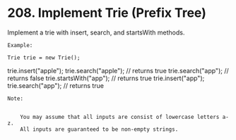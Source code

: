 # 208. Implement Trie (Prefix Tree)

Implement a trie with insert, search, and startsWith
        methods.

    Example:

    Trie trie = new Trie();

trie.insert("apple");
trie.search("apple");   // returns true
trie.search("app");     // returns false
trie.startsWith("app"); // returns true
trie.insert("app");
trie.search("app");     // returns true

    Note:

    
        You may assume that all inputs are consist of lowercase letters a-z.
        All inputs are guaranteed to be non-empty strings.